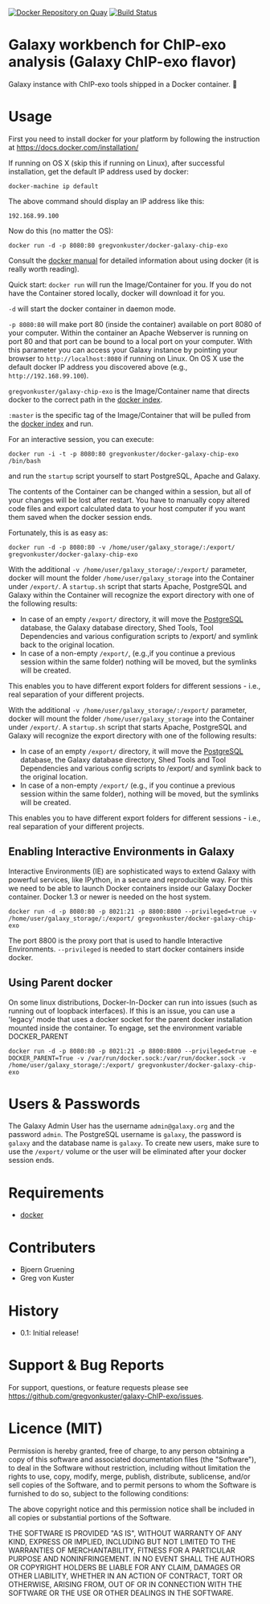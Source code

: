 [![Docker Repository on Quay](https://quay.io/repository/gregvonkuster/galaxy-chip-exo/status "Docker Repository on Quay")](https://quay.io/repository/gregvonkuster/galaxy-chip-exo)
[![Build Status](https://travis-ci.org/gregvonkuster/docker-galaxy-ChIP-exo.svg?branch=master)](https://travis-ci.org/gregvonkuster/docker-galaxy-ChIP-exo)

Galaxy workbench for ChIP-exo analysis (Galaxy ChIP-exo flavor)
===============================================================

Galaxy instance with ChIP-exo tools shipped in a Docker container. :whale:

Usage
=====

First you need to install docker for your platform by following the instruction at https://docs.docker.com/installation/

If running on OS X (skip this if running on Linux), after successful installation, get the default IP address used by docker:

``docker-machine ip default``

The above command should display an IP address like this:

``192.168.99.100``

Now do this (no matter the OS):

``docker run -d -p 8080:80 gregvonkuster/docker-galaxy-chip-exo``

Consult the [docker manual](http://docs.docker.io/) for detailed information about using docker (it is really worth reading).

Quick start:
``docker run`` will run the Image/Container for you. If you do not have the Container stored locally, docker will download it for you.

``-d`` will start the docker container in daemon mode.

``-p 8080:80`` will make port 80 (inside the container) available on port 8080 of your computer.  Within the container an Apache Webserver
is running on port 80 and that port can be bound to a local port on your computer.  With this parameter you can access your Galaxy
instance by pointing your browser to ``http://localhost:8080`` if running on Linux.  On OS X use the default docker IP address you
discovered above (e.g., ``http://192.168.99.100``).

``gregvonkuster/galaxy-chip-exo`` is the Image/Container name that directs docker to the correct path in the
[docker index](https://index.docker.io/u/gregvonkuster/galaxy-ChIP-exo/).

``:master`` is the specific tag of the Image/Container that will be pulled from the [docker index](https://index.docker.io/u/gregvonkuster/galaxy-ChIP-exo/) and run.

For an interactive session, you can execute:

``docker run -i -t -p 8080:80 gregvonkuster/docker-galaxy-chip-exo /bin/bash``

and run the ``` startup ``` script yourself to start PostgreSQL, Apache and Galaxy.

The contents of the Container can be changed within a session, but all of your changes will be lost after restart.  You have to manually copy altered code files and export calculated data to your host computer if you want them saved when the docker session ends.

Fortunately, this is as easy as:

``docker run -d -p 8080:80 -v /home/user/galaxy_storage/:/export/ gregvonkuster/docker-galaxy-chip-exo``

With the additional ``-v /home/user/galaxy_storage/:/export/`` parameter, docker will mount the folder ``/home/user/galaxy_storage`` into the Container under ``/export/``. A ``startup.sh`` script that starts Apache, PostgreSQL and Galaxy within the Container will recognize the export directory with one of the following results:

  - In case of an empty ``/export/`` directory, it will move the [PostgreSQL](http://www.postgresql.org/) database, the Galaxy database directory, Shed Tools, Tool Dependencies and various configuration scripts to /export/ and symlink back to the original location.
  - In case of a non-empty ``/export/``, (e.g.,if you continue a previous session within the same folder) nothing will be moved, but the symlinks will be created.

This enables you to have different export folders for different sessions - i.e., real separation of your different projects.


With the additional ``-v /home/user/galaxy_storage/:/export/`` parameter, docker will mount the folder ``/home/user/galaxy_storage``
into the Container under ``/export/``. A ``startup.sh`` script that starts Apache, PostgreSQL and Galaxy will recognize the export
directory with one of the following results:

  - In case of an empty ``/export/`` directory, it will move the [PostgreSQL](http://www.postgresql.org/) database, the Galaxy database directory, Shed Tools and Tool Dependencies and various config scripts to /export/ and symlink back to the original location.
  - In case of a non-empty ``/export/`` (e.g., if you continue a previous session within the same folder), nothing will be moved, but the symlinks will be created.

This enables you to have different export folders for different sessions - i.e., real separation of your different projects.

Enabling Interactive Environments in Galaxy
-------------------------------------------

Interactive Environments (IE) are sophisticated ways to extend Galaxy with powerful services, like IPython, in a secure and reproducible way.
For this we need to be able to launch Docker containers inside our Galaxy Docker container. Docker 1.3 or newer is needed on the host system.

``docker run -d -p 8080:80 -p 8021:21 -p 8800:8800 --privileged=true -v /home/user/galaxy_storage/:/export/ gregvonkuster/docker-galaxy-chip-exo``

The port 8800 is the proxy port that is used to handle Interactive Environments. ``--privileged`` is needed to start docker containers inside docker.

Using Parent docker
-------------------
On some linux distributions, Docker-In-Docker can run into issues (such as running out of loopback interfaces). If this is an issue,
you can use a 'legacy' mode that uses a docker socket for the parent docker installation mounted inside the container. To engage, set the 
environment variable DOCKER_PARENT

``docker run -d -p 8080:80 -p 8021:21 -p 8800:8800 --privileged=true -e DOCKER_PARENT=True -v /var/run/docker.sock:/var/run/docker.sock -v /home/user/galaxy_storage/:/export/ gregvonkuster/docker-galaxy-chip-exo``

Users & Passwords
================

The Galaxy Admin User has the username ``admin@galaxy.org`` and the password ``admin``.
The PostgreSQL username is ``galaxy``, the password is ``galaxy`` and the database name is ``galaxy``.
To create new users, make sure to use the ``/export/`` volume or the user will be eliminated after your docker session ends.

Requirements
============

- [docker](https://docs.docker.com/installation/)

Contributers
============

 - Bjoern Gruening
 - Greg von Kuster

History
=======

 - 0.1: Initial release!

Support & Bug Reports
=====================

For support, questions, or feature requests please see https://github.com/gregvonkuster/galaxy-ChIP-exo/issues.

Licence (MIT)
=============

Permission is hereby granted, free of charge, to any person obtaining a copy
of this software and associated documentation files (the "Software"), to deal
in the Software without restriction, including without limitation the rights
to use, copy, modify, merge, publish, distribute, sublicense, and/or sell
copies of the Software, and to permit persons to whom the Software is
furnished to do so, subject to the following conditions:

The above copyright notice and this permission notice shall be included in
all copies or substantial portions of the Software.

THE SOFTWARE IS PROVIDED "AS IS", WITHOUT WARRANTY OF ANY KIND, EXPRESS OR
IMPLIED, INCLUDING BUT NOT LIMITED TO THE WARRANTIES OF MERCHANTABILITY,
FITNESS FOR A PARTICULAR PURPOSE AND NONINFRINGEMENT. IN NO EVENT SHALL THE
AUTHORS OR COPYRIGHT HOLDERS BE LIABLE FOR ANY CLAIM, DAMAGES OR OTHER
LIABILITY, WHETHER IN AN ACTION OF CONTRACT, TORT OR OTHERWISE, ARISING FROM,
OUT OF OR IN CONNECTION WITH THE SOFTWARE OR THE USE OR OTHER DEALINGS IN
THE SOFTWARE.
